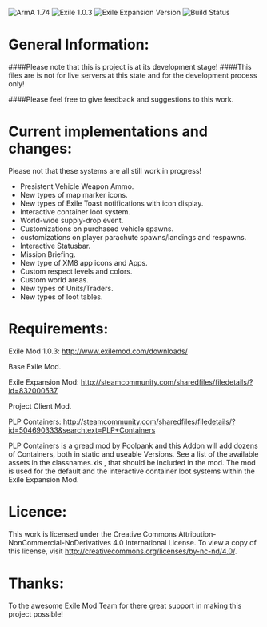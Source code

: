 ![ArmA 1.74](https://img.shields.io/badge/Arma-1.74-blue.svg) ![Exile 1.0.3](https://img.shields.io/badge/Exile-1.0.3-C72651.svg) ![Exile Expansion Version](https://img.shields.io/badge/Exile%20Expansion-0.88%20Alpha-orange.svg) ![Build Status](https://img.shields.io/badge/build-passing-brightgreen.svg)

# General Information:
####Please note that this is project is at its development stage!
####This files are is not for live servers at this state and for the development process only!


####Please feel free to give feedback and suggestions to this work.

# Current implementations and changes:

Please not that these systems are all still work in progress!

- Presistent Vehicle Weapon Ammo.
- New types of map marker icons.
- New types of Exile Toast notifications with icon display.
- Interactive container loot system.
- World-wide supply-drop event.
- Customizations on purchased vehicle spawns.
- customizations on player parachute spawns/landings and respawns. 
- Interactive Statusbar.
- Mission Briefing.
- New type of XM8 app icons and Apps.
- Custom respect levels and colors.
- Custom world areas.
- New types of Units/Traders.
- New types of loot tables.

# Requirements:
Exile Mod 1.0.3: 
http://www.exilemod.com/downloads/

Base Exile Mod.

Exile Expansion Mod:
http://steamcommunity.com/sharedfiles/filedetails/?id=832000537

Project Client Mod.

PLP Containers:
http://steamcommunity.com/sharedfiles/filedetails/?id=504690333&searchtext=PLP+Containers

PLP Containers is a gread mod by Poolpank and this Addon will add dozens of Containers, both in static and useable Versions.
See a list of the available assets in the classnames.xls , that should be included in the mod.
The mod is used for the default and the interactive container loot systems within the Exile Expansion Mod.

# Licence:
This work is licensed under the Creative Commons Attribution-NonCommercial-NoDerivatives 4.0 International License.
To view a copy of this license, visit http://creativecommons.org/licenses/by-nc-nd/4.0/.

# Thanks:
To the awesome Exile Mod Team for there great support in making this project possible!